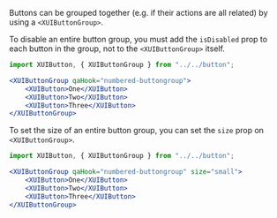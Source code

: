 Buttons can be grouped together (e.g. if their actions are all related) by using a `<XUIButtonGroup>`.

To disable an entire button group, you must add the `isDisabled` prop to each button in the group, not to the `<XUIButtonGroup>` itself.

```jsx harmony
import XUIButton, { XUIButtonGroup } from "../../button";

<XUIButtonGroup qaHook="numbered-buttongroup">
	<XUIButton>One</XUIButton>
	<XUIButton>Two</XUIButton>
	<XUIButton>Three</XUIButton>
</XUIButtonGroup>
```

To set the size of an entire button group, you can set the `size` prop on `<XUIButtonGroup>`.

```jsx harmony
import XUIButton, { XUIButtonGroup } from "../../button";

<XUIButtonGroup qaHook="numbered-buttongroup" size="small">
	<XUIButton>One</XUIButton>
	<XUIButton>Two</XUIButton>
	<XUIButton>Three</XUIButton>
</XUIButtonGroup>
```
